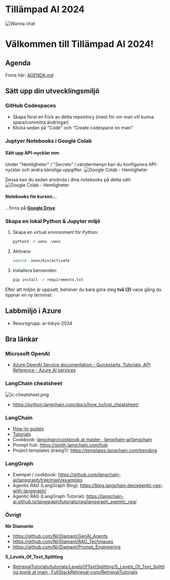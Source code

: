 # Tillämpad AI 2024

![Wanna chat](images/llm-apps-2024.png)

# Välkommen till Tillämpad AI 2024!

## Agenda
Finns här: [AGENDA.md](AGENDA.md)


## Sätt upp din utvecklingsmiljö


### GitHub Codespaces
* Skapa först en Fork av detta repository (mest för om man vill kunna spara/committa ändringar)
* Klicka sedan på "Code" och "Create codespace on main"

### Juptyer Notebooks i Google Colab

#### Sätt upp API-nycklar mm

Under "Hemligheter" / "Secrets" i vänstermenyn kan du konfigurera API-nycklar och andra känsliga uppgifter. 
![Google Colab - Hemligheter](images/colab-keys.png)

Dessa kan du sedan använda i dina notebooks på detta sätt:
![Google Colab - Hemligheter](images/colab-keys.png)


#### Notebooks för kursen...
...finns på [**Google Drive**](https://drive.google.com/file/d/1Rd_Ri_YRft7ojLBXet5temLtqzChamiX/view?usp=sharing)



### Skapa en lokal Python & Jupyter miljö

1. Skapa en virtual environment för Python:
   ```sh
   python3 -m venv .venv
   ```
2. Aktivera:
   ```sh
   source .venv/bin/activate
   ```
3. Installera beroenden:
   ```sh
   pip install -r requirements.txt
   ```
   
Efter att miljön är uppsatt, behöver du bara göra steg **två (2)** varje gång du öppnar en ny terminal.


## Labbmiljö i Azure
* Resursgrupp: ai-tokyo-2024


## Bra länkar

### Microsoft OpenAI
* [Azure OpenAI Service documentation - Quickstarts, Tutorials, API Reference - Azure AI services](https://learn.microsoft.com/en-us/azure/ai-services/openai/)

### LangChain cheatsheet
![lc-cheatsheet.png](images/lc-cheatsheet.png)
* https://python.langchain.com/docs/how_to/lcel_cheatsheet/


### LangChain
* [How-to guides](https://python.langchain.com/docs/how_to/)
* [Tutorials](https://python.langchain.com/docs/tutorials/)
* Cookbook: [langchain/cookbook at master · langchain-ai/langchain](https://github.com/langchain-ai/langchain/tree/master/cookbook)
* Prompt hub: https://smith.langchain.com/hub
* Project templates (trasig?): https://templates.langchain.com/trending

### LangGraph
* Exempel / cookbook: https://github.com/langchain-ai/langgraph/tree/main/examples
* Agentic RAG (LangGraph Blog): https://blog.langchain.dev/agentic-rag-with-langgraph/
* Agentic RAG (LangGraph Tutorial): https://langchain-ai.github.io/langgraph/tutorials/rag/langgraph_agentic_rag/

### Övrigt
**Nir Diamante**
* https://github.com/NirDiamant/GenAI_Agents
* https://github.com/NirDiamant/RAG_Techniques
* https://github.com/NirDiamant/Prompt_Engineering

**5_Levels_Of_Text_Splitting**
* [RetrievalTutorials/tutorials/LevelsOfTextSplitting/5_Levels_Of_Text_Splitting.ipynb at main · FullStackRetrieval-com/RetrievalTutorials](https://github.com/FullStackRetrieval-com/RetrievalTutorials/blob/main/tutorials/LevelsOfTextSplitting/5_Levels_Of_Text_Splitting.ipynb)

